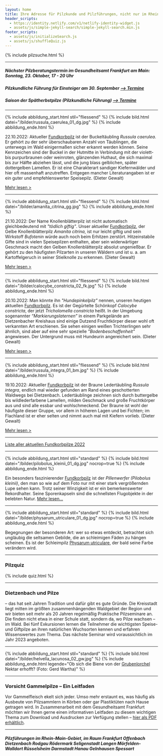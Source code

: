 ```yaml
---
layout: home
title: Ihre Adresse für Pilzkunde und Pilzführungen, nicht nur im Rhein-Main-Gebiet
header_scripts:
  - https://identity.netlify.com/v1/netlify-identity-widget.js
  - assets/js/simple-jekyll-search/simple-jekyll-search.min.js
footer_scripts:
  - assets/js/initializeSearch.js
  - assets/js/shuffleQuiz.js
---
```

{% include pilzsuche.html %}

- - -

##### Nächster Pilzberatungstermin im Gesundheitsamt Frankfurt am Main: Sonntag, 23. Oktober, 17 - 20 Uhr

##### Pilzkundliche Führung für Einsteiger am 30. September [\--> Termine](/termine)

##### Saison der Spätherbstpilze (Pilzkundliche Führung) [\--> Termine](/termine)

- - -

{% include abbildung_start.html stil="fliessend" %}
{% include bild.html datei="/bilder/russula_caerulea_01_dg.jpg" %}
{% include abbildung_ende.html %}

22.10.2022: Aktueller [Fundkorbpilz](AA "Glossar-") ist der Buckeltäubling *Russula caerulea*. Er gehört zu der sehr überschaubaren Anzahl von Täublingen, die unterwegs im Wald einigermaßen sicher erkannt werden können. Seine Kennzeichen sind der Buckel in der Hutmitte in Verbindung mit der violett- bis purpurbraunen oder weinroten, glänzenden Huthaut, die sich maximal bis zur Hälfte abziehen lässt, und die jung blass gelblichen, später dottergelben Lamellen. Er ist eine Charakterart sandiger Kiefernwälder und hier oft massenhaft anzutreffen. Entgegen mancher Literaturangaben ist er ein guter und empfehlenswerter Speisepilz. (Dieter Gewalt)

[Mehr lesen >](/pilze/russula-caerulea-buckeltäubling)

<div style="clear:  both"></div>

- - -

{% include abbildung_start.html stil="fliessend" %}
{% include bild.html datei="/bilder/amanita_citrina_gg.jpg" %}
{% include abbildung_ende.html %}

21.10.2022: Der Name Knollenblätterpilz ist nicht automatisch gleichbedeutend mit *"tödlich giftig"*. Unser aktueller [Fundkorbpilz](AA "Glossar-"), der Gelbe Knollenblätterpilz *Amanita citrina*, ist nur leicht giftig und sein Wirkstoff *Bufotenin* würde auch noch beim Erhitzen zerstört. Hitzeinstabile Gifte sind in vielen Speisepilzen enthalten, aber sein widerwärtiger Geschmack macht den Gelben Knollenblätterpilz absolut ungenießbar. Er gehört zu den häufigsten Pilzarten in unseren Wäldern und ist u. a. am Kartoffelgeruch in seiner Stielknolle zu erkennen. (Dieter Gewalt)

[Mehr lesen >](/pilze/amanita-citrina-gelber-knollenblätterpilz)

<div style="clear:  both"></div>

- - -

{% include abbildung_start.html stil="fliessend" %}
{% include bild.html datei="/bilder/calocybe_constricta_02_fk.jpg" %}
{% include abbildung_ende.html %}

20.10.2022: Man könnte ihn *"Hundepinkelpilz"* nennen, unseren heutigen aktuellen [Fundkorbpilz](AA "Glossar-"). Es ist der Gegürtelte Schönkopf *Calocybe constricta*, der jetzt *Tricholomella constricta* heißt. In der Umgebung sogenannter *“Markierungslaternen”* in einem Parkgelände am Dietzenbacher Kreishaus sind einige Dutzend Fruchtkörper dieser wohl oft verkannten Art erschienen. Sie sehen einigen weißen Trichterlingen sehr ähnlich, sind aber auf eine sehr spezielle *"Bodenbeschaffenheit"* angewiesen. Der Untergrund muss mit Hundeurin angereichert sein. (Dieter Gewalt)

[Mehr lesen >](/pilze/calocybe-constricta-gegürtelter-schönkopf)

<div style="clear:  both"></div>

- - -

{% include abbildung_start.html stil="fliessend" %}
{% include bild.html datei="/bilder/russula_integra_01_bm.jpg" %}
{% include abbildung_ende.html %}

19.10.2022: Aktueller [Fundkorbpilz](AA "Glossar-") ist der Braune Ledertäubling *Russula integra*, endlich mal wieder gefunden am Rand eines geschotterten Waldwegs bei Dietzenbach. Ledertäublinge zeichnen sich durch buttergelbe bis wildlederfarbene Lamellen, milden Geschmack und große Fruchtkörper aus und sind alle essbar und wohlschmeckend. Der Braune ist wohl der häufigste dieser Gruppe, vor allem in höheren Lagen und bei Fichten; im Flachland ist er eher selten und nimmt auch mal mit Kiefern vorlieb. (Dieter Gewalt)

[Mehr lesen >](/pilze/russula-integra-brauner-ledertäubling)

<div style="clear:  both"></div>

- - -

[Liste aller aktuellen Fundkorbpilze 2022](/artikel/liste-aller-aktuellen-fundkorbpilze-2022.html)

- - -

{% include abbildung_start.html stil="standard" %}
{% include bild.html datei="/bilder/pilobolus_kleinii_01_dg.jpg" nocrop=true %}
{% include abbildung_ende.html %}

Ein besonders faszinierender [Fundkorbpilz](AA "Glossar-") ist der *Pillenwerfer (Pilobolus kleinii)*, den man so wie auf dem Foto nur mit einer stark vergrößernden Lupe sehen kann. Trotz seiner Winzigkeit ist er ein bemerkenswerter Rekordhalter. Seine Sporenkapseln sind die schnellsten Flugobjekte in der belebten Natur. [Mehr lesen...](/pilze/pilobolus-kleinii-pillenwerfer)

- - -

{% include abbildung_start.html stil="standard" %}
{% include bild.html datei="/bilder/physarum_utriculare_01_dg.jpg" nocrop=true %}
{% include abbildung_ende.html %}

Begegnungen der besonderen Art: wer so etwas entdeckt, betrachtet sich ungläubig die seltsamen Gebilde, die an schleimigen Fäden zu hängen scheinen. Es ist der Schleimpilz [Physarum utriculare](/pilze/physarum-utriculare-fadenfruchtschleimpilz), der bald seine Farbe verändern wird.

- - -

### Pilzquiz

{% include quiz.html %}

- - -

### Dietzenbach und Pilze

– das hat seit Jahren Tradition und dafür gibt es gute Gründe. Die Kreisstadt liegt mitten im größten zusammenhängenden Waldgebiet der Region und wir bieten seit mehr als 20 Jahren regelmäßig Praktische Pilzseminare an. Die finden nicht etwa in einer Schule statt, sondern da, wo Pilze wachsen – im Wald. Bei fünf Exkursionen lernen die Teilnehmer die wichtigsten Speise- und Giftpilze an ihren natürlichen Wuchsorten kennen und erfahren Wissenswertes zum Thema. Das nächste Seminar wird voraussichtlich im Jahr 2023 angeboten.  

- - -

{% include abbildung_start.html stil="standard" %}
{% include bild.html datei="/bilder/helvella_lacunosa_02_gw.jpg" %}
{% include abbildung_ende.html legende="Ob sich die Biene von der <a href='/pilze/helvella-lacunosa-grubenlorchel'>Grubenlorchel</a> Nektar erhofft?  (Foto: Gerd Wartha)" %}

- - -

### Vorsicht Gammelpilze – Ein Leitfaden

Vor Gammelfleisch ekelt sich jeder. Umso mehr erstaunt es, was häufig als Ausbeute von Pilzsammlern in Körben oder gar Plastiktüten nach Hause getragen wird. In Zusammenarbeit mit dem Gesundheitsamt Frankfurt möchten wir Ihnen gerne einen informativen Leitfaden zu diesem wichtigen Thema zum Download und Ausdrucken zur Verfügung stellen – [hier als PDF erhältlich](/assets/docs/Fundkorb.de-Gammelpilze.pdf).

- - -

##### Pilzführungen im Rhein-Main-Gebiet, im Raum Frankfurt Offenbach Dietzenbach Rodgau Rödermark Seligenstadt Langen Mörfelden-Walldort Rüsselsheim Darmstadt Hanau Gelnhausen Spessart